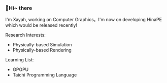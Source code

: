 ### 👋Hi~ there

I'm Xayah, working on Computer Graphics。I'm now on developing HinaPE which would be released recently!

Research Interests:

- Physically-based Simulation
- Physically-based Rendering

Learning List:

- GPGPU
- Taichi Programming Language
